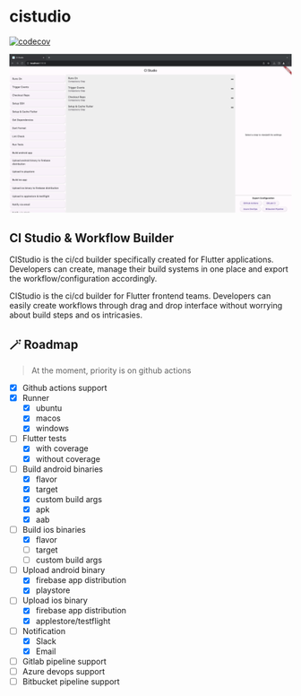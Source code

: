 # cistudio

[![codecov](https://codecov.io/gh/Mastersam07/cistudio/graph/badge.svg?token=voDrYGeC8d)](https://codecov.io/gh/Mastersam07/cistudio)

![CI Studio](/ss/studio.png)

## CI Studio & Workflow Builder

CIStudio is the ci/cd builder specifically created for Flutter applications. Developers can create, manage their build systems in one place and export the workflow/configuration accordingly. 

CIStudio is the ci/cd builder for Flutter frontend teams. Developers can easily create workflows through drag and drop interface without worrying about build steps and os intricasies.

## 🪄 Roadmap
> At the moment, priority is on github actions
- [x] Github actions support
- [x] Runner
    - [x] ubuntu
    - [x] macos
    - [x] windows
- [ ] Flutter tests
    - [x] with coverage
    - [x] without coverage
- [ ] Build android binaries
    - [x] flavor
    - [x] target
    - [x] custom build args
    - [x] apk
    - [x] aab
- [ ] Build ios binaries
    - [x] flavor
    - [ ] target
    - [ ] custom build args
- [ ] Upload android binary
    - [x] firebase app distribution
    - [x] playstore
- [ ] Upload ios binary
    - [x] firebase app distribution
    - [x] applestore/testflight
- [ ] Notification
    - [x] Slack
    - [x] Email

- [ ] Gitlab pipeline support
- [ ] Azure devops support
- [ ] Bitbucket pipeline support